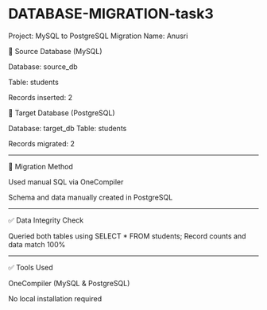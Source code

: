 # DATABASE-MIGRATION-task3
Project: MySQL to PostgreSQL Migration
Name: Anusri

🔶 Source Database (MySQL)

Database: source_db

Table: students

Records inserted: 2


🔷 Target Database (PostgreSQL)

Database: target_db
Table: students

Records migrated: 2



---

🔁 Migration Method

Used manual SQL via OneCompiler

Schema and data manually created in PostgreSQL



---

✅ Data Integrity Check

Queried both tables using SELECT * FROM students;
Record counts and data match 100%



---

✅ Tools Used

OneCompiler (MySQL & PostgreSQL)

No local installation required

